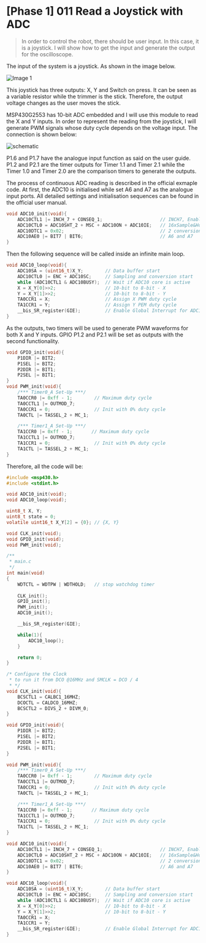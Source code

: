 # [Phase 1] 011 Read a Joystick with ADC

> In order to control the robot, there should be user input. In this case, it is a joystick. I will show how to get the input and generate the output for the oscilloscope.

The input of the system is a joystick. As shown in the image below.

![Image 1][1]

This joystick has three outputs: X, Y and Switch on press. It can be seen as a variable resistor while the trimmer is the stick. Therefore, the output voltage changes as the user moves the stick.

MSP430G2553 has 10-bit ADC embedded and I will use this module to read the X and Y inputs. In order to represent the reading from the joystick, I will generate PWM signals whose duty cycle depends on the voltage input. The connection is shown below:

![schematic][2]

P1.6 and P1.7 have the analogue input function as said on the user guide. P1.2 and P2.1 are the timer outputs for Timer 1.1 and Timer 2.1 while the Timer 1.0 and Timer 2.0 are the comparison timers to generate the outputs.

The process of continuous ADC reading is described in the official exmaple code. At first, the ADC10 is initialised while set A6 and A7 as the analogue input ports. All detailed settings and initialisation sequences can be found in the official user manual.

```c
void ADC10_init(void){
    ADC10CTL1 |= INCH_7 + CONSEQ_1;                     // INCH7, Enable Single Sequence Conversion
    ADC10CTL0 = ADC10SHT_2 + MSC + ADC10ON + ADC10IE;   // 16xSample&Hold, Multiple sample and conversion, ADCON, Interrupt En
    ADC10DTC1 = 0x02;                                   // 2 conversions
    ADC10AE0 |= BIT7 | BIT6;                            // A6 and A7
}
```

Then the following sequence will be called inside an infinite main loop.

```c
void ADC10_loop(void){
    ADC10SA = (uint16_t)X_Y;        // Data buffer start
    ADC10CTL0 |= ENC + ADC10SC;     // Sampling and conversion start
    while (ADC10CTL1 & ADC10BUSY);  // Wait if ADC10 core is active
    X = X_Y[0]>>2;                  // 10-bit to 8-bit - X
    Y = X_Y[1]>>2;                  // 10-bit to 8-bit - Y
    TA0CCR1 = X;                    // Assign X PWM duty cycle
    TA1CCR1 = Y;                    // Assign Y PEM duty cycle
    __bis_SR_register(GIE);         // Enable Global Interrupt for ADC10 on every cycle
}
```

As the outputs, two timers will be used to generate PWM waveforms for both X and Y inputs. GPIO P1.2 and P2.1 will be set as outputs with the second functionality.

```c
void GPIO_init(void){
    P1DIR |= BIT2;
    P1SEL |= BIT2;
    P2DIR |= BIT1;
    P2SEL |= BIT1;
}
void PWM_init(void){
    /*** Timer0_A Set-Up ***/
    TA0CCR0 |= 0xff - 1;		// Maximum duty cycle
    TA0CCTL1 |= OUTMOD_7;
    TA0CCR1 = 0;                // Init with 0% duty cycle
    TA0CTL |= TASSEL_2 + MC_1;

    /*** Timer1_A Set-Up ***/
    TA1CCR0 |= 0xff - 1;       // Maximum duty cycle
    TA1CCTL1 |= OUTMOD_7;
    TA1CCR1 = 0;                // Init with 0% duty cycle
    TA1CTL |= TASSEL_2 + MC_1;
}
```

Therefore, all the code will be:

```c
#include <msp430.h>
#include <stdint.h>

void ADC10_init(void);
void ADC10_loop(void);

uint8_t X, Y;
uint8_t state = 0;
volatile uint16_t X_Y[2] = {0}; // {X, Y}

void CLK_init(void);
void GPIO_init(void);
void PWM_init(void);

/**
 * main.c
 */
int main(void)
{
	WDTCTL = WDTPW | WDTHOLD;	// stop watchdog timer
	
	CLK_init();
	GPIO_init();
	PWM_init();
	ADC10_init();

	__bis_SR_register(GIE);

	while(1){
	    ADC10_loop();
	}

	return 0;
}

/* Configure the Clock
 * to run it from DCO @16MHz and SMCLK = DCO / 4
 * */
void CLK_init(void){
    BCSCTL1 = CALBC1_16MHZ;
    DCOCTL = CALDCO_16MHZ;
    BCSCTL2 = DIVS_2 + DIVM_0;
}

void GPIO_init(void){
    P1DIR |= BIT2;
    P1SEL |= BIT2;
    P2DIR |= BIT1;
    P2SEL |= BIT1;
}

void PWM_init(void){
    /*** Timer0_A Set-Up ***/
    TA0CCR0 |= 0xff - 1;		// Maximum duty cycle
    TA0CCTL1 |= OUTMOD_7;
    TA0CCR1 = 0;                // Init with 0% duty cycle
    TA0CTL |= TASSEL_2 + MC_1;

    /*** Timer1_A Set-Up ***/
    TA1CCR0 |= 0xff - 1;       // Maximum duty cycle
    TA1CCTL1 |= OUTMOD_7;
    TA1CCR1 = 0;                // Init with 0% duty cycle
    TA1CTL |= TASSEL_2 + MC_1;
}

void ADC10_init(void){
    ADC10CTL1 |= INCH_7 + CONSEQ_1;                     // INCH7, Enable Single Sequence Conversion
    ADC10CTL0 = ADC10SHT_2 + MSC + ADC10ON + ADC10IE;   // 16xSample&Hold, Multiple sample and conversion, ADCON, Interrupt En
    ADC10DTC1 = 0x02;                                   // 2 conversions
    ADC10AE0 |= BIT7 | BIT6;                            // A6 and A7
}

void ADC10_loop(void){
    ADC10SA = (uint16_t)X_Y;        // Data buffer start
    ADC10CTL0 |= ENC + ADC10SC;     // Sampling and conversion start
    while (ADC10CTL1 & ADC10BUSY);  // Wait if ADC10 core is active
    X = X_Y[0]>>2;                  // 10-bit to 8-bit - X
    Y = X_Y[1]>>2;                  // 10-bit to 8-bit - Y
    TA0CCR1 = X;
    TA1CCR1 = Y;
    __bis_SR_register(GIE);         // Enable Global Interrupt for ADC10 on every cycle
}
```

[1]: https://cdn.jsdelivr.net/gh/onlya/blog_resources/16/1.png "The joystick module"
[2]: https://cdn.jsdelivr.net/gh/onlya/blog_resources/16/2.png "Schematic of the joystick example"
